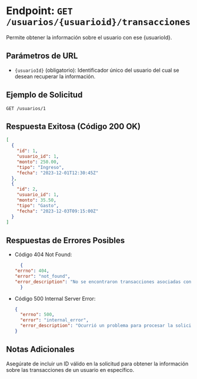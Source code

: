 # Endpoint: `GET /usuarios/{usuarioid}/transacciones`

Permite obtener la información sobre el usuario con ese {usuarioId}.

## Parámetros de URL
- `{usuarioId}` (obligatorio): Identificador único del usuario del cual se desean recuperar la información.

## Ejemplo de Solicitud
```http
GET /usuarios/1
```

## Respuesta Exitosa (Código 200 OK)
```json
[
  {
    "id": 1,
    "usuario_id": 1,
    "monto": 250.00,
    "tipo": "Ingreso",
    "fecha": "2023-12-01T12:30:45Z"
  },
  {
    "id": 2,
    "usuario_id": 1,
    "monto": 35.50,
    "tipo": "Gasto",
    "fecha": "2023-12-03T09:15:00Z"
  }
]
```

## Respuestas de Errores Posibles
- Código 404 Not Found:

  ```json
    {
  "errno": 404,
  "error": "not_found",
  "error_description": "No se encontraron transacciones asociadas con el usuario {usuarioId}."
    }
  ```

- Código 500 Internal Server Error:
  ```json
  {
    "errno": 500,
    "error": "internal_error",
    "error_description": "Ocurrió un problema para procesar la solicitud"
  }
  ``` 

## Notas Adicionales

Asegúrate de incluir un ID válido en la solicitud para obtener la información sobre las transacciones de un usuario en específico.

